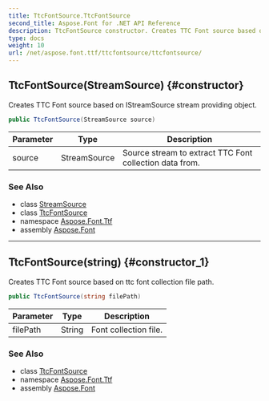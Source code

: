 ```yaml
---
title: TtcFontSource.TtcFontSource
second_title: Aspose.Font for .NET API Reference
description: TtcFontSource constructor. Creates TTC Font source based on IStreamSource stream providing object
type: docs
weight: 10
url: /net/aspose.font.ttf/ttcfontsource/ttcfontsource/
---
```

## TtcFontSource(StreamSource) {#constructor}

Creates TTC Font source based on IStreamSource stream providing object.

```csharp
public TtcFontSource(StreamSource source)
```

| Parameter | Type | Description |
| --- | --- | --- |
| source | StreamSource | Source stream to extract TTC Font collection data from. |

### See Also

* class [StreamSource](../../../aspose.font.sources/streamsource/)
* class [TtcFontSource](../)
* namespace [Aspose.Font.Ttf](../../../aspose.font.ttf/)
* assembly [Aspose.Font](../../../)

---

## TtcFontSource(string) {#constructor_1}

Creates TTC Font source based on ttc font collection file path.

```csharp
public TtcFontSource(string filePath)
```

| Parameter | Type | Description |
| --- | --- | --- |
| filePath | String | Font collection file. |

### See Also

* class [TtcFontSource](../)
* namespace [Aspose.Font.Ttf](../../../aspose.font.ttf/)
* assembly [Aspose.Font](../../../)


